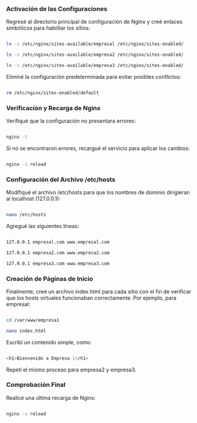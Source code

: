 ### Activación de las Configuraciones

Regresé al directorio principal de configuración de Nginx y creé enlaces simbólicos para habilitar los sitios:

```bash

ln -s /etc/nginx/sites-available/empresal /etc/nginx/sites-enabled/

ln -s /etc/nginx/sites-available/empresa2 /etc/nginx/sites-enabled/

ln -s /etc/nginx/sites-available/empresa3 /etc/nginx/sites-enabled/
```
Eliminé la configuración predeterminada para evitar posibles conflictos:

```bash

rm /etc/nginx/sites-enabled/default
```
### Verificación y Recarga de Nginx

Verifiqué que la configuración no presentara errores:

```bash

nginx -t
```
Si no se encontraron errores, recargué el servicio para aplicar los cambios:

```bash

nginx -s reload
```
### Configuración del Archivo /etc/hosts

Modifiqué el archivo /etc/hosts para que los nombres de dominio dirigieran al localhost (127.0.0.1):

```bash

nano /etc/hosts
```

Agregué las siguientes líneas:

```bash

127.0.0.1 empresal.com www.empresal.com

127.0.0.1 empresa2.com www.empresa2.com

127.0.0.1 empresa3.com www.empresa3.com
```

### Creación de Páginas de Inicio

Finalmente, creé un archivo index.html para cada sitio con el fin de verificar que los hosts virtuales funcionaban correctamente. Por ejemplo, para empresal:

```bash

cd /var/www/empresa1

nano index.html

```

Escribí un contenido simple, como:

```bash

<h1>Bienvenido a Empresa 1</h1>
```

Repetí el mismo proceso para empresa2 y empresa3.

### Comprobación Final

Realicé una última recarga de Nginx:

```bash

nginx -s reload
```
